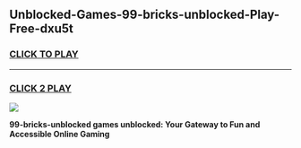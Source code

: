 
## Unblocked-Games-99-bricks-unblocked-Play-Free-dxu5t
<h3>
<a href="https://premium76.site?title=99-bricks-unblocked&ref=23A">CLICK TO PLAY</a></h3>
<hr>

<h3>
<a href="https://premium76.site?title=99-bricks-unblocked&ref=23A">CLICK 2 PLAY</a>
  
</h3>

<a href="https://premium76.site?title=99-bricks-unblocked&ref=23A"><img src="https://clearcache.store/games.png"></a>


**99-bricks-unblocked games unblocked: Your Gateway to Fun and Accessible Online Gaming**
